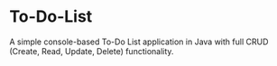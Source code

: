 # To-Do-List
 A simple console-based To-Do List application in Java with full CRUD (Create, Read, Update, Delete) functionality.
